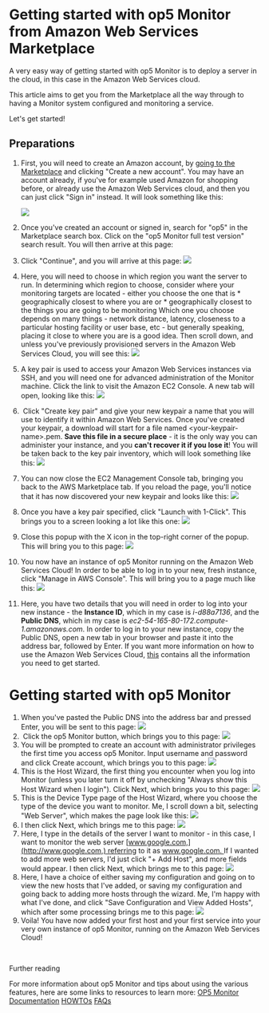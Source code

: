 # Getting started with op5 Monitor from Amazon Web Services Marketplace

A very easy way of getting started with op5 Monitor is to deploy a server in the cloud, in this case in the Amazon Web Services cloud.

This article aims to get you from the Marketplace all the way through to having a Monitor system configured and monitoring a service.

Let's get started!

## Preparations

1.  First, you will need to create an Amazon account, by [going to the Marketplace](https://aws.amazon.com/marketplace) and clicking "Create a new account".
    You may have an account already, if you've for example used Amazon for shopping before, or already use the Amazon Web Services cloud, and then you can just click "Sign in" instead.
    It will look something like this:

    ![](attachments/11632760/11567124.png)

2.  Once you've created an account or signed in, search for "op5" in the Marketplace search box. Click on the "op5 Monitor full test version" search result. You will then arrive at this page:  

3.  Click "Continue", and you will arrive at this page:
    ![](attachments/11632760/11567127.png)
4.  Here, you will need to choose in which region you want the server to run. In determining which region to choose, consider where your monitoring targets are located - either you choose the one that is
    \* geographically closest to where you are
    or
    \* geographically closest to the things you are going to be monitoring
    Which one you choose depends on many things - network distance, latency, closeness to a particular hosting facility or user base, etc - but generally speaking, placing it close to where you are is a good idea.
    Then scroll down, and unless you've previously provisioned servers in the Amazon Web Services Cloud, you will see this:
    ![](attachments/11632760/11567128.png)
5.  A key pair is used to access your Amazon Web Services instances via SSH, and you will need one for advanced administration of the Monitor machine.
    Click the link to visit the Amazon EC2 Console. A new tab will open, looking like this:
    ![](attachments/11632760/11567129.png)
6.   Click "Create key pair" and give your new keypair a name that you will use to identify it within Amazon Web Services. Once you've created your keypair, a download will start for a file named \<your-keypair-name\>.pem.
    **Save this file in a secure place** - it is the only way you can administer your instance, and you **can't recover it if you lose it**!
    You will be taken back to the key pair inventory, which will look something like this:
    ![](attachments/11632760/11567130.png)
7.  You can now close the EC2 Management Console tab, bringing you back to the AWS Marketplace tab. If you reload the page, you'll notice that it has now discovered your new keypair and looks like this:
    ![](attachments/11632760/11567131.png)
8.  Once you have a key pair specified, click "Launch with 1-Click". This brings you to a screen looking a lot like this one:
    ![](attachments/11632760/11567132.png)
9.  Close this popup with the X icon in the top-right corner of the popup. This will bring you to this page:
    ![](attachments/11632760/11567133.png)
10. You now have an instance of op5 Monitor running on the Amazon Web Services Cloud!
    In order to be able to log in to your new, fresh instance, click "Manage in AWS Console". This will bring you to a page much like this:
    ![](attachments/11632760/11567134.png)
11. Here, you have two details that you will need in order to log into your new instance - the **Instance ID**, which in my case is *i-d88a7136*, and the **Public DNS**, which in my case is *ec2-54-165-80-172.compute-1.amazonaws.com*.
    In order to log in to your new instance, copy the Public DNS, open a new tab in your browser and paste it into the address bar, followed by Enter.
    If you want more information on how to use the Amazon Web Services Cloud, [this](http://aws.amazon.com/documentation/gettingstarted/) contains all the information you need to get started. 

# Getting started with op5 Monitor

1.  When you've pasted the Public DNS into the address bar and pressed Enter, you will be sent to this page:
    ![](attachments/11632760/11567135.png)
2.   Click the op5 Monitor button, which brings you to this page:
    ![](attachments/11632760/17859276.png)
3.  You will be prompted to create an account with administrator privileges the first time you access op5 Monitor. Input username and password and click Create account, which brings you to this page:
    ![](attachments/11632760/11567137.png)
4.  This is the Host Wizard, the first thing you encounter when you log into Monitor (unless you later turn it off by unchecking "Always show this Host Wizard when I login"). Click Next, which brings you to this page:
    ![](attachments/11632760/11567138.png)
5.  This is the Device Type page of the Host Wizard, where you choose the type of the device you want to monitor. Me, I scroll down a bit, selecting "Web Server", which makes the page look like this:
    ![](attachments/11632760/11567139.png)
6.  I then click Next, which brings me to this page:
    ![](attachments/11632760/11567140.png)
7.  Here, I type in the details of the server I want to monitor - in this case, I want to monitor the web server [www.google.com,](http://www.google.com,) referring to it as [www.google.com.
    ](http://www.google.com.)If I wanted to add more web servers, I'd just click "+ Add Host", and more fields would appear.
    I then click Next, which brings me to this page:
    ![](attachments/11632760/11567141.png)
8.  Here, I have a choice of either saving my configuration and going on to view the new hosts that I've added, or saving my configuration and going back to adding more hosts through the wizard.
    Me, I'm happy with what I've done, and click "Save Configuration and View Added Hosts", which after some processing brings me to this page:
    ![](attachments/11632760/11567142.png)
9.  Voila! You have now added your first host and your first service into your very own instance of op5 Monitor, running on the Amazon Web Services Cloud!

 

Further reading

For more information about op5 Monitor and tips about using the various features, here are some links to resources to learn more:
[OP5 Monitor Documentation](https://kb.op5.com/display/DOC)
[HOWTOs](https://kb.op5.com/display/HOWTOs)
[FAQs](https://kb.op5.com/display/FAQ) 


